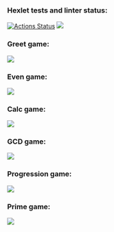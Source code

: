 ### Hexlet tests and linter status:
[![Actions Status](https://github.com/karasevmain/java-project-61/actions/workflows/hexlet-check.yml/badge.svg)](https://github.com/karasevmain/java-project-61/actions)
<a href="https://codeclimate.com/github/karasevmain/java-project-61/maintainability"><img src="https://api.codeclimate.com/v1/badges/f9d3efdfc5eca45a67b5/maintainability" /></a>
### Greet game:
<a href="https://asciinema.org/a/QyaPOSN3C2PrFRkqcAPqAl0Jn" target="_blank"><img src="https://asciinema.org/a/QyaPOSN3C2PrFRkqcAPqAl0Jn.svg" /></a>
### Even game:
<a href="https://asciinema.org/a/XPBsmj6meCtu5BlLPjTThHrgZ" target="_blank"><img src="https://asciinema.org/a/XPBsmj6meCtu5BlLPjTThHrgZ.svg" /></a>
### Calc game:
<a href="https://asciinema.org/a/y3K9suN4EYX6eK84dyJNjtpy5" target="_blank"><img src="https://asciinema.org/a/y3K9suN4EYX6eK84dyJNjtpy5.svg" /></a>
### GCD game:
<a href="https://asciinema.org/a/1OuobEnIB4nqDoE8PhFlAaIn4" target="_blank"><img src="https://asciinema.org/a/1OuobEnIB4nqDoE8PhFlAaIn4.svg" /></a>
### Progression game:
<a href="https://asciinema.org/a/Ok3lEJBwV1FbIza7Bq7LYwMDC" target="_blank"><img src="https://asciinema.org/a/Ok3lEJBwV1FbIza7Bq7LYwMDC.svg" /></a>
### Prime game:
<a href="https://asciinema.org/a/BYZ3geqHpoeSUm7N73PJOqank" target="_blank"><img src="https://asciinema.org/a/BYZ3geqHpoeSUm7N73PJOqank.svg" /></a>
